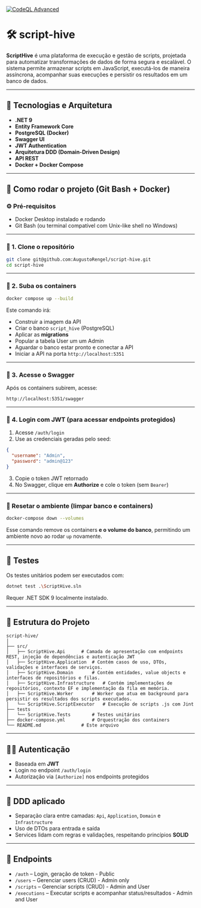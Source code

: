 [![CodeQL Advanced](https://github.com/AugustoRengel/script-hive/actions/workflows/codeql.yml/badge.svg)](https://github.com/AugustoRengel/script-hive/actions/workflows/codeql.yml)
 
 # 🛠️ script-hive

**ScriptHive** é uma plataforma de execução e gestão de scripts, 
projetada para automatizar transformações de dados de forma segura e escalável. 
O sistema permite armazenar scripts em JavaScript, executá-los de maneira assíncrona, 
acompanhar suas execuções e persistir os resultados em um banco de dados.

---

## 📌 Tecnologias e Arquitetura

- **.NET 9**
- **Entity Framework Core**
- **PostgreSQL (Docker)**
- **Swagger UI**
- **JWT Authentication**
- **Arquitetura DDD (Domain-Driven Design)**
- **API REST**
- **Docker + Docker Compose**

---
## 🚀 Como rodar o projeto (Git Bash + Docker)

### ⚙️ Pré-requisitos

- Docker Desktop instalado e rodando
- Git Bash (ou terminal compatível com Unix-like shell no Windows)

---

### 🧾 1. Clone o repositório

```bash
git clone git@github.com:AugustoRengel/script-hive.git
cd script-hive
```

---

### 🐳 2. Suba os containers

```bash
docker compose up --build
```

Este comando irá:
- Construir a imagem da API
- Criar o banco `script_hive` (PostgreSQL)
- Aplicar as **migrations**
- Popular a tabela User um um Admin
- Aguardar o banco estar pronto e conectar a API
- Iniciar a API na porta `http://localhost:5351`

---

### 🔎 3. Acesse o Swagger

Após os containers subirem, acesse:

```
http://localhost:5351/swagger
```

---

### 🔐 4. Login com JWT (para acessar endpoints protegidos)

1. Acesse `/auth/login`
2. Use as credenciais geradas pelo seed:

```json
{
  "username": "Admin",
  "password": "admin@123"
}
```

3. Copie o token JWT retornado
4. No Swagger, clique em **Authorize** e cole o token (sem `Bearer`)

---

### 🧼 Resetar o ambiente (limpar banco e containers)

```bash
docker-compose down --volumes
```

Esse comando remove os containers **e o volume do banco**, permitindo um ambiente novo ao rodar `up` novamente.

---

## 🧪 Testes

Os testes unitários podem ser executados com:

```bash
dotnet test .\ScriptHive.sln
```

Requer .NET SDK 9 localmente instalado.

---

## 🧱 Estrutura do Projeto

```
script-hive/
│
├── src/ 
│	├── ScriptHive.Api		# Camada de apresentação com endpoints REST, injeção de dependências e autenticação JWT
│	├── ScriptHive.Application	# Contém casos de uso, DTOs, validações e interfaces de serviços.
│	├── ScriptHive.Domain		# Contém entidades, value objects e interfaces de repositórios e filas.
│	├── ScriptHive.Infrastructure	# Contém implementações de repositórios, contexto EF e implementação da fila em memória.
│	├── ScriptHive.Worker		# Worker que atua em background para persistir os resultados dos scripts executados.
│	└── ScriptHive.ScriptExecutor	# Execução de scripts .js com Jint
├── tests 
│	└── ScriptHive.Tests		# Testes unitários
├── docker-compose.yml			# Orquestração dos containers
└── README.md				# Este arquivo
```

---

## 👨‍💻 Autenticação

- Baseada em **JWT**
- Login no endpoint `/auth/login`
- Autorização via `[Authorize]` nos endpoints protegidos

---

## 🧠 DDD aplicado

- Separação clara entre camadas: `Api`, `Application`, `Domain` e `Infrastructure`
- Uso de DTOs para entrada e saída
- Services lidam com regras e validações, respeitando princípios **SOLID**

---

## 📂 Endpoints

- `/auth` – Login, geração de token - Public
- `/users` – Gerenciar users (CRUD) - Admin only
- `/scripts` – Gerenciar scripts (CRUD) - Admin and User
- `/executions` – Executar scripts e acompanhar status/resultados - Admin and User
